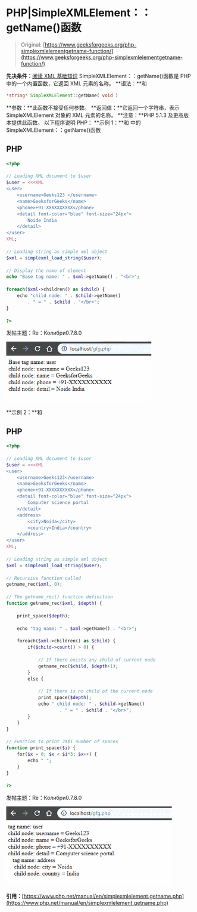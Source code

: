 # PHP|SimpleXMLElement：：getName()函数

> Original: [https://www.geeksforgeeks.org/php-simplexmlelementgetname-function/](https://www.geeksforgeeks.org/php-simplexmlelementgetname-function/)

**先决条件：**[阅读 XML 基础知识](https://www.geeksforgeeks.org/xml-basics/)
SimpleXMLElement：：getName()函数是 PHP 中的一个内置函数，它返回 XML 元素的名称。
**语法：**和

```php
*string* SimpleXMLElement::getName( void )
```

**参数：**此函数不接受任何参数。
**返回值：**它返回一个字符串，表示 SimpleXMLElement 对象的 XML 元素的名称。
**注意：**PHP 5.1.3 及更高版本提供此函数。
以下程序说明 PHP：
**示例 1：**和
中的 SimpleXMLElement：：getName()函数

## PHP

```php
<?php

// Loading XML document to $user
$user = <<<XML
<user>
    <username>Geeks123 </username>
    <name>GeeksforGeeks</name>
    <phone>+91-XXXXXXXXXX</phone>
    <detail font-color="blue" font-size="24px">
        Noide India
    </detail>
</user>
XML;

// Loading string as simple xml object
$xml = simplexml_load_string($user);

// Display the name of element
echo "Base tag name: " . $xml->getName() . "<br>";

foreach($xml->children() as $child) {
    echo "child node: " . $child->getName()
        . " = " . $child . "</br>";
}

?>
```

发帖主题：Re：Колибри0.7.8.0

![](img/142c429bdebf02f7a97ba17fbcc2ddc5.png)

**示例 2：**和

## PHP

```php
<?php

// Loading XML document to $user
$user = <<<XML
<user>
    <username>Geeks123</username>
    <name>GeeksforGeeks</name>
    <phone>+91-XXXXXXXXXX</phone>
    <detail font-color="blue" font-size="24px">
        Computer science portal
    </detail>
    <address>
        <city>Noida</city>
        <country>India</country>
    </address>
</user>
XML;

// Loading string as simple xml object
$xml = simplexml_load_string($user);

// Recursive function called
getname_rec($xml, 0);

// The getname_rec() function definition
function getname_rec($xml, $depth) {

    print_space($depth);

    echo "tag name: " . $xml->getName() . "<br>";

    foreach($xml->children() as $child) {
        if($child->count() > 0) {

            // If there exists any child of current node
            getname_rec($child, $depth+1);
        }
        else {

            // If there is no child of the current node
            print_space($depth);
            echo " child node: " . $child->getName()
                    . " = " . $child . "</br>";
        }
    }
}

// Function to print 3X$i number of spaces
function print_space($i) {
    for($x = 0; $x < $i*3; $x++) {
        echo " ";
    }
}

?>
```

发帖主题：Re：Колибри0.7.8.0

![](img/b22f5d5bb17bcb9a8e8d19c8160ad434.png)

**引用：**[https://www.php.net/manual/en/simplexmlelement.getname.php](https://www.php.net/manual/en/simplexmlelement.getname.php)